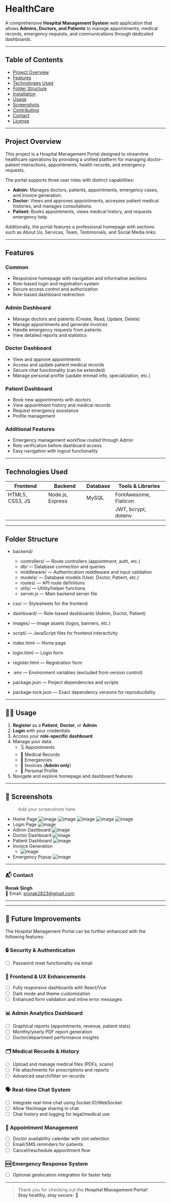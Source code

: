 # HealthCare

A comprehensive **Hospital Management System** web application that allows **Admins, Doctors, and Patients** to manage appointments, medical records, emergency requests, and communications through dedicated dashboards.

---

## Table of Contents

- [Project Overview](#project-overview)  
- [Features](#features)  
- [Technologies Used](#technologies-used)  
- [Folder Structure](#folder-structure)  
- [Installation](#installation)  
- [Usage](#usage)  
- [Screenshots](#screenshots)  
- [Contributing](#contributing)  
- [Contact](#contact)  
- [License](#license)  

---

## Project Overview

This project is a Hospital Management Portal designed to streamline healthcare operations by providing a unified platform for managing doctor-patient interactions, appointments, health records, and emergency requests.

The portal supports three user roles with distinct capabilities:

- **Admin:** Manages doctors, patients, appointments, emergency cases, and invoice generation.  
- **Doctor:** Views and approves appointments, accesses patient medical histories, and manages consultations.  
- **Patient:** Books appointments, views medical history, and requests emergency help.

Additionally, the portal features a professional homepage with sections such as About Us, Services, Team, Testimonials, and Social Media links.

---

## Features

### Common

- Responsive homepage with navigation and informative sections  
- Role-based login and registration system  
- Secure access control and authorization  
- Role-based dashboard redirection  

### Admin Dashboard

- Manage doctors and patients (Create, Read, Update, Delete)  
- Manage appointments and generate invoices  
- Handle emergency requests from patients  
- View detailed reports and statistics  

### Doctor Dashboard

- View and approve appointments  
- Access and update patient medical records  
- Secure chat functionality (can be extended)
- Manage personal profile (update emmail info, specialization, etc.)  

### Patient Dashboard

- Book new appointments with doctors  
- View appointment history and medical records  
- Request emergency assistance  
- Profile management  

### Additional Features

- Emergency management workflow routed through Admin  
- Role verification before dashboard access  
- Easy navigation with logout functionality  

---

## Technologies Used

| Frontend          | Backend          | Database        | Tools & Libraries      |
| ----------------- | ---------------- | --------------- | --------------------- |
| HTML5, CSS3, JS   | Node.js, Express | MySQL           | FontAwesome, Flaticon  |
|                   |                  |                 | JWT, bcrypt, dotenv   |

---

## Folder Structure

- backend/  
  - controllers/ — Route controllers (appointment, auth, etc.)  
  - db/ — Database connection and queries  
  - middleware/ — Authentication middleware and input validation  
  - models/ — Database models (User, Doctor, Patient, etc.)  
  - routes/ — API route definitions  
  - utils/ — Utility/helper functions  
  - server.js — Main backend server file  

- css/ — Stylesheets for the frontend  
- dashboard/ — Role-based dashboards (Admin, Doctor, Patient)  
- images/ — Image assets (logos, banners, etc.)  
- script/ — JavaScript files for frontend interactivity  

- index.html — Home page  
- login.html — Login form  
- register.html — Registration form  

- .env — Environment variables (excluded from version control)  
- package.json — Project dependencies and scripts  
- package-lock.json — Exact dependency versions for reproducibility  


---

## 🧑‍💻 Usage

1. **Register** as a **Patient**, **Doctor**, or **Admin**
2. **Login** with your credentials
3. Access your **role-specific dashboard**
4. Manage your data:
   - 🗓️ Appointments
   - 📝 Medical Records
   - 🚨 Emergencies
   - 🧾 Invoices (**Admin only**)
   - 👤 Personal Profile
5. Navigate and explore homepage and dashboard features

---

## 📸 Screenshots

> Add your screenshots here:
- Home Page
  ![image](https://github.com/user-attachments/assets/d010c261-8b06-428f-be45-a008405570ae)
  ![image](https://github.com/user-attachments/assets/9c693208-8838-419a-a319-e2cdd91f7ae5)
  ![image](https://github.com/user-attachments/assets/6ad9d2c2-a36b-494b-b90d-a8accc23cf09)
  ![image](https://github.com/user-attachments/assets/d7ecb6b0-8dc8-438d-805d-cae4766cecab)
  ![image](https://github.com/user-attachments/assets/826e821b-89cc-4224-a08f-e98fef866257)
- Login Page
  ![image](https://github.com/user-attachments/assets/4fe79cca-9190-4bb8-8a55-77349ea09b0b)
- Admin Dashboard
   ![image](https://github.com/user-attachments/assets/280529ac-b62b-4a9d-a894-13b3be418ee1)
- Doctor Dashboard
  ![image](https://github.com/user-attachments/assets/09584ad5-8fdb-4105-8f34-4dae0e7f8050)
- Patient Dashboard
   ![image](https://github.com/user-attachments/assets/c30d7a88-cf6a-4112-950c-5af6698ba1b7)
- Invoice Generation
   - ![image](https://github.com/user-attachments/assets/7035552d-625b-481d-85ca-1b31831d5a7b)
- Emergency Popup
 ![image](https://github.com/user-attachments/assets/8565cb11-d1fd-4d08-aaaf-751112046e58)

---

### 📬 Contact

**Ronak Singh**  
📧 Email: [sronak2823@gmail.com](mailto:sronak2823@gmail.com)  

---


---
## 🚧 Future Improvements

The Hospital Management Portal can be further enhanced with the following features:

### 🔒 Security & Authentication
- [ ] Password reset functionality via email

### 📱 Frontend & UX Enhancements
- [ ] Fully responsive dashboards with React/Vue
- [ ] Dark mode and theme customization
- [ ] Enhanced form validation and inline error messages

### 📊 Admin Analytics Dashboard
- [ ] Graphical reports (appointments, revenue, patient stats)
- [ ] Monthly/yearly PDF report generation
- [ ] Doctor/department performance insights

### 🗂️ Medical Records & History
- [ ] Upload and manage medical files (PDFs, scans)
- [ ] File attachments for prescriptions and reports
- [ ] Advanced search/filter on records

### 🗣️ Real-time Chat System
- [ ] Integrate real-time chat using Socket.IO/WebSocket
- [ ] Allow file/image sharing in chat
- [ ] Chat history and logging for legal/medical use

### 📅 Appointment Management
- [ ] Doctor availability calendar with slot selection
- [ ] Email/SMS reminders for patients
- [ ] Cancel/reschedule appointment flow

### 🆘 Emergency Response System
- [ ] Optional geolocation integration for faster help
---


> Thank you for checking out the **Hospital Management Portal**!  
> **Stay healthy, stay secure.** 🏥








